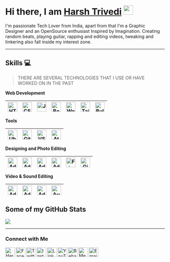 <h1>Hi there, I am <a href="https://harsh98trivedi.github.io" target="_blank">Harsh Trivedi</a> <img src="https://i.imgur.com/u2WLlB8.gif" width="30px"/></h1>

I'm passionate Tech Lover from India, apart from that I'm a Graphic Designer and an OpenSource enthusiast Inspired by Imagination. Creating random beats, playing guitar, rapping and editing videos, tweaking and tinkering also fall inside my interest zone.

---

 ## Skills :computer:
 > THERE ARE SEVERAL TECHNOLOGIES THAT I USE OR HAVE WORKED ON IN THE PAST
 
 **Web Development**
 
 <img alt="HTML" width="30px" src="https://raw.githubusercontent.com/harsh98trivedi/harsh98trivedi/master/icons/HTML5.svg"/>|<img alt="CSS" width="30px" src="https://raw.githubusercontent.com/harsh98trivedi/harsh98trivedi/master/icons/CSS3.svg"/>|<img alt="JavaScript" width="30px" src="https://raw.githubusercontent.com/harsh98trivedi/harsh98trivedi/master/icons/JS.svg"/>|<img alt="Bootstrap" width="30px" src="https://raw.githubusercontent.com/harsh98trivedi/harsh98trivedi/master/icons/Bootstrap.svg"/>|<img alt="WordPress" width="30px" src="https://raw.githubusercontent.com/harsh98trivedi/harsh98trivedi/master/icons/WP.svg"/>|<img alt="TailwindCSS" width="30px" src="https://raw.githubusercontent.com/harsh98trivedi/harsh98trivedi/master/icons/Tailwind.svg"/>|<img alt="Bulma" width="30px" src="https://raw.githubusercontent.com/harsh98trivedi/harsh98trivedi/master/icons/Bulma.svg"/>
 |--|--|--|--|--|--|--|
 
 **Tools**
 
 <img alt="Ubuntu" width="30px" src="https://raw.githubusercontent.com/harsh98trivedi/harsh98trivedi/master/icons/Ubuntu.svg"/>|<img alt="Git" width="30px" src="https://raw.githubusercontent.com/harsh98trivedi/harsh98trivedi/master/icons/Git.svg"/>|<img alt="VSCode" width="30px" src="https://raw.githubusercontent.com/harsh98trivedi/harsh98trivedi/master/icons/VSCode.svg"/>|<img alt="Atom" width="30px" src="https://raw.githubusercontent.com/harsh98trivedi/harsh98trivedi/master/icons/Atom.svg"/>
 |--|--|--|--|
 
 **Designing and Photo Editing**
 
<img alt="Adobe Photoshop" width="30px" src="https://raw.githubusercontent.com/harsh98trivedi/harsh98trivedi/master/icons/PS.svg"/>|<img alt="Adobe Lightroom" width="30px" src="https://raw.githubusercontent.com/harsh98trivedi/harsh98trivedi/master/icons/LR.svg"/>|<img alt="Adobe Illustrator" width="30px" src="https://raw.githubusercontent.com/harsh98trivedi/harsh98trivedi/master/icons/AI.svg"/>|<img alt="Adobe XD" width="30px" src="https://raw.githubusercontent.com/harsh98trivedi/harsh98trivedi/master/icons/XD.svg"/>|<img alt="Figma" width="30px" src="https://raw.githubusercontent.com/harsh98trivedi/harsh98trivedi/master/icons/Figma.svg"/>|<img alt="Gimp" width="30px" src="https://raw.githubusercontent.com/harsh98trivedi/harsh98trivedi/master/icons/Gimp.svg"/>
 |--|--|--|--|--|--|

**Video & Sound Editing**

<img alt="Adobe Premiere Pro" width="30px" src="https://raw.githubusercontent.com/harsh98trivedi/harsh98trivedi/master/icons/PremierePro.svg"/>|<img alt="Adobe After Effects" width="30px" src="https://raw.githubusercontent.com/harsh98trivedi/harsh98trivedi/master/icons/AfterEffects.svg"/>|<img alt="Adobe Audition" width="30px" src="https://raw.githubusercontent.com/harsh98trivedi/harsh98trivedi/master/icons/Audition.svg"/>|<img alt="Audacity" width="30px" src="https://raw.githubusercontent.com/harsh98trivedi/harsh98trivedi/master/icons/Audacity.svg"/>
|--|--|--|--|

## **Some of my GitHub Stats**

<img src="https://github-readme-stats.vercel.app/api?username=harsh98trivedi&show_icons=true&theme=chartreuse-dark&include_all_commits=true&hide=issues">

---

### Connect with Me
[<img align="left" alt="Harsh Trivedi" width="30px" src="https://raw.githubusercontent.com/harsh98trivedi/harsh98trivedi/master/icons/Web.svg" />](https://harsh98trivedi.github.io) [<img align="left" alt="Facebook - Harsh Trivedi" width="30px" src="https://raw.githubusercontent.com/harsh98trivedi/harsh98trivedi/master/icons/FB.svg" />](https://www.facebook.com/harsh98trivedi) [<img align="left" alt="Twitter - Harsh Trivedi" width="30px" src="https://raw.githubusercontent.com/harsh98trivedi/harsh98trivedi/master/icons/Twitter.svg" />](https://twitter.com/harsh98trivedi) [<img align="left" alt="Instagram - Harsh Trivedi" width="30px" src="https://raw.githubusercontent.com/harsh98trivedi/harsh98trivedi/master/icons/Instagram.svg" />](https://www.instagram.com/harsh98trivedi) [<img align="left" alt="LinkedIn - Harsh Trivedi" width="30px" src="https://raw.githubusercontent.com/harsh98trivedi/harsh98trivedi/master/icons/LinkedIn.svg" />](https://www.linkedin.com/in/harsh98trivedi) [<img align="left" alt="YouTube - Harsh Trivedi" width="30px" src="https://raw.githubusercontent.com/harsh98trivedi/harsh98trivedi/master/icons/YT.svg" />](https://www.youtube.com/c/harsh98trivedi) [<img align="left" alt="Behance - Harsh Trivedi" width="30px" src="https://raw.githubusercontent.com/harsh98trivedi/harsh98trivedi/master/icons/Behance.svg" />](https://behance.net/harsh98trivedi) [<img align="left" alt="Messenger - Harsh Trivedi" width="30px" src="https://raw.githubusercontent.com/harsh98trivedi/harsh98trivedi/master/icons/Messenger.svg" />](https://m.me/harsh98trivedi) [<img align="left" alt="Email - Harsh Trivedi" width="30px" src="https://raw.githubusercontent.com/harsh98trivedi/harsh98trivedi/master/icons/Mail.svg" />](mailto:harsh98trivedi@gmail.com)
